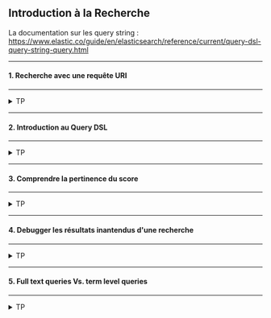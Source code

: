 ## Introduction à la Recherche

La documentation sur les query string :<br/>
https://www.elastic.co/guide/en/elasticsearch/reference/current/query-dsl-query-string-query.html

---
#### 1. Recherche avec une requête URI
---
<details>
<summary>TP</summary>


##### :arrow_forward: Matcher tous les documents
Ecrire la requête URI pour récupérer tous les documents de l'index `product`.
```
A compléter...
```

Vérifier qu'il y a bien 1000 dans "hits -> total".

##### :arrow_forward: Matcher les documents contenant un term spécifique
Ecrire la requête URI pour récupérer les documents de l'index `product` dont le champ `name` contient `Lobster`
```
A compléter...
```

<img src="https://i.ibb.co/0Zcp4Bf/050-Screenshot-2021-03-17-Elastic-Kibana.png" width="80%">

Les documents sont triés par pertinence.

##### :arrow_forward: Matcher les documents contenant le tag `Meat`
```
A compléter...
```

<img src="https://i.ibb.co/xgYGdN0/051-Screenshot-2021-03-17-Elastic-Kibana.png" width="80%">

##### :arrow_forward: Matcher les documents contenant le tag `Meat` _et_ nom `Tuna`
```
A compléter...
```

<img src="https://i.ibb.co/6Bv8XPK/052-Screenshot-2021-03-17-Elastic-Kibana.png" width="80%">

</details>

---
#### 2. Introduction au Query DSL
---
<details>
<summary>TP</summary>


Il existe deux types de requêtes :
* La leaf query cherche une valeur donnée dans un champ particulier, comme les queries `match`, `term` ou `range`.
* La compound query se compose de plusieurs leaf ou compouned queries, comme `bool`.

<img src="https://i.ibb.co/z6zVCHD/01-Screenshot-2021-03-18-Elasticsearch-Answers-The-Complete-Guide-to-Elasticsearch.png" width="80%">

##### :arrow_forward: Matcher tous les documents de l'index `products`
```
A compléter...
```

</details>

---
#### 3. Comprendre la pertinence du score
---
<details>
<summary>TP</summary>


- Exécutez la requête suivante : 

```
GET /products/_search
{
  "query": {
    "term": {
      "name": "lobster"
    }
  }
}
```

- Relevez la valeur du champs "Max Score".
- Relevez le Nombre de Hits.
- Relevez le score de chaque Hit.
- Que constatez-vous ?

Explorons les détails du calcul du relevance score de plus près :

```
GET /products/_search
{
  "explain": true,
  "query": {
    "term": {
      "name": "lobster"
    }
  }
}
```

<img src="https://i.ibb.co/dBR1Lnx/053-Screenshot-2021-03-17-Elastic-Kibana.png" width="80%">

- Que constatez-vous ?
- Comment est fait ce calcul ?

<sup>Article très bien fait sur le fonctionnement du scoring dans Elasticsearch :</sup><br>
https://www.compose.com/articles/how-scoring-works-in-elasticsearch/


</details>

---
#### 4. Debugger les résultats inantendus d'une recherche
---
<details>
<summary>TP</summary>


_Déprécié dans la version 7_ <br>
<sub>(Le but était d'expliciter l'erreur renvoyée)</sub>

```
GET /products/_doc/19/_explain
{
  "query": {
    "term": {
      "name": "lobster"
    }
  }
}
```

<img src="https://i.ibb.co/sR7rNc2/054-Screenshot-2021-03-17-Elastic-Kibana.png" width="60%">

</details>


---
#### 5. Full text queries Vs. term level queries
---
<details>
<summary>TP</summary>


##### :arrow_forward: Term level queries ne sont pas analysées
Ecrire la requête `term` pour faire une recherche sur le champ `name` des documents de l'index `products` avec le mot clè `lobster`.
```
A compléter...
```

<img src="https://i.ibb.co/R2dNXLZ/055-Screenshot-2021-03-17-Elastic-Kibana.png" width="80%">

Ecrire la même requête avec le mot clé `Lobster`.
```
A compléter...
```

<img src="https://i.ibb.co/hXV4fM1/056-Screenshot-2021-03-17-Elastic-Kibana.png" width="30%">

##### :arrow_forward: Les Full-text queries sont analysées
Ecrire la requête `match` pour faire une recherche sur le mot clé `Lobster`.
```
A compléter...
```

<img src="https://i.ibb.co/RPpGh8M/057-Screenshot-2021-03-17-Elastic-Kibana.png" width="80%">

</details>

